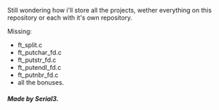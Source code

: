 Still wondering how i'll store all the projects, wether everything on this repository or each with it's own repository.

Missing:

- ft_split.c
- ft_putchar_fd.c
- ft_putstr_fd.c
- ft_putendl_fd.c
- ft_putnbr_fd.c
- all the bonuses.


##### Made by Serial3.
